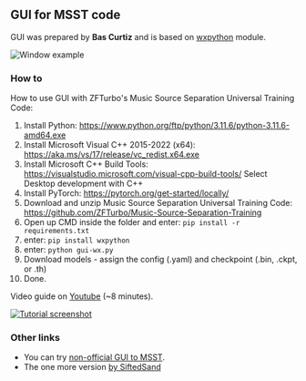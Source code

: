 ## GUI for MSST code 

GUI was prepared by **Bas Curtiz** and is based on [wxpython](https://en.wikipedia.org/wiki/WxPython) module.

![Window example](https://github.com/ZFTurbo/Music-Source-Separation-Training/blob/main/gui/wx_msst_screen.png)

### How to

How to use GUI with ZFTurbo's Music Source Separation Universal Training Code:

1. Install Python: https://www.python.org/ftp/python/3.11.6/python-3.11.6-amd64.exe
2. Install Microsoft Visual C++ 2015-2022 (x64): https://aka.ms/vs/17/release/vc_redist.x64.exe
3. Install Microsoft C++ Build Tools: https://visualstudio.microsoft.com/visual-cpp-build-tools/
Select Desktop development with C++
4. Install PyTorch: https://pytorch.org/get-started/locally/
5. Download and unzip Music Source Separation Universal Training Code:
https://github.com/ZFTurbo/Music-Source-Separation-Training
6. Open up CMD inside the folder and enter: `pip install -r requirements.txt` 
7. enter: `pip install wxpython` 
8. enter: `python gui-wx.py`
9. Download models - assign the config (.yaml) and checkpoint (.bin, .ckpt, or .th)
10. Done.

Video guide on [Youtube](https://youtu.be/gyxMCbDwfAw) (~8 minutes).

[![Tutorial screenshot](https://github.com/ZFTurbo/Music-Source-Separation-Training/blob/main/gui/tutorial_screenshot.jpg)](https://youtu.be/gyxMCbDwfAw)

### Other links

* You can try [non-official GUI to MSST](https://github.com/SUC-DriverOld/MSST-WebUI).
* The one more version [by SiftedSand](https://github.com/SiftedSand/MusicSepGUI)